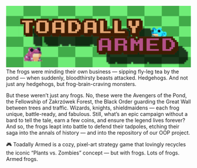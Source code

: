 ![Baner](banner.jpg)
The frogs were minding their own business — sipping fly-leg tea by the pond — when suddenly, bloodthirsty beasts attacked. Hedgehogs. And not just any hedgehogs, but frog-brain-craving monsters.

But these weren’t just any frogs. No, these were the Avengers of the Pond, the Fellowship of Zakrzówek Forest, the Black Order guarding the Great Wall between trees and traffic. Wizards, knights, shieldmaidens — each frog unique, battle-ready, and fabulous. Still, what’s an epic campaign without a bard to tell the tale, earn a few coins, and ensure the legend lives forever? 
And so, the frogs leapt into battle to defend their tadpoles, etching their saga into the annals of history — and into the repository of our OOP project.

🎮 Toadally Armed is a cozy, pixel-art strategy game that lovingly recycles the iconic “Plants vs. Zombies” concept — but with frogs. Lots of frogs. Armed frogs.
